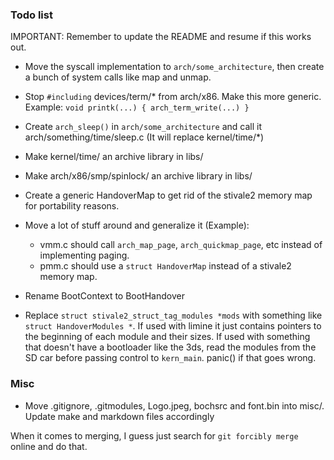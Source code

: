 ### Todo list

IMPORTANT: Remember to update the README and resume if this works out.

- Move the syscall implementation to `arch/some_architecture`, then create a bunch of system calls like map and unmap.
- Stop `#including` devices/term/* from arch/x86. Make this more generic. Example: `void printk(...) { arch_term_write(...) }`
- Create `arch_sleep()` in `arch/some_architecture` and call it arch/something/time/sleep.c (It will replace kernel/time/*)
- Make kernel/time/ an archive library in libs/
- Make arch/x86/smp/spinlock/ an archive library in libs/
- Create a generic HandoverMap to get rid of the stivale2 memory map for portability reasons.
- Move a lot of stuff around and generalize it (Example):
	- vmm.c should call `arch_map_page`, `arch_quickmap_page`, etc instead of implementing paging.
	- pmm.c should use a `struct HandoverMap` instead of a stivale2 memory map.

- Rename BootContext to BootHandover
- Replace `struct stivale2_struct_tag_modules *mods` with something like `struct HandoverModules *`. If used with limine it just contains pointers to the beginning of each module and their sizes. If used with something that doesn't have a bootloader like the 3ds, read the modules from the SD car before passing control to `kern_main`. panic() if that goes wrong.

### Misc
- Move .gitignore, .gitmodules, Logo.jpeg, bochsrc and font.bin into misc/. Update make and markdown files accordingly

When it comes to merging, I guess just search for `git forcibly merge` online and do that.